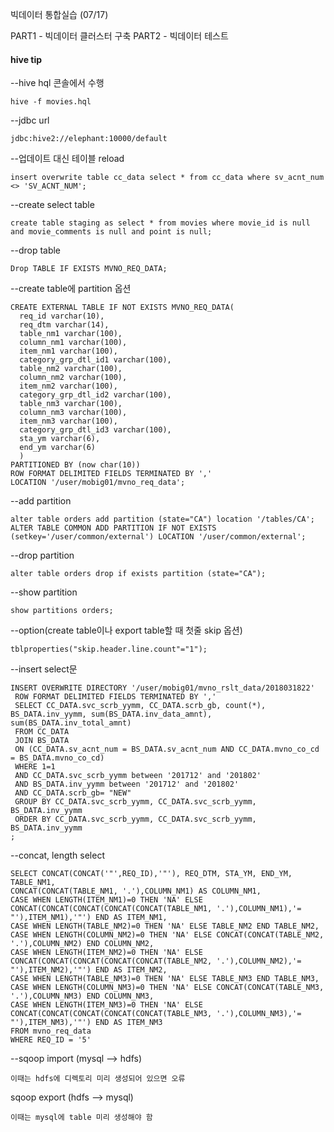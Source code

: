 빅데이터 통합실습 (07/17)

PART1 - 빅데이터 클러스터 구축
PART2 - 빅데이터 테스트

#### hive tip
--hive hql 콘솔에서 수행
```
hive -f movies.hql
```

--jdbc url
```
jdbc:hive2://elephant:10000/default
```

--업데이트 대신 테이블 reload
```
insert overwrite table cc_data select * from cc_data where sv_acnt_num <> 'SV_ACNT_NUM';
```

--create select table 
```
create table staging as select * from movies where movie_id is null and movie_comments is null and point is null;
```

--drop table
```
Drop TABLE IF EXISTS MVNO_REQ_DATA;
```

--create table에 partition 옵션
```
CREATE EXTERNAL TABLE IF NOT EXISTS MVNO_REQ_DATA(
  req_id varchar(10),
  req_dtm varchar(14),
  table_nm1 varchar(100),
  column_nm1 varchar(100),
  item_nm1 varchar(100),
  category_grp_dtl_id1 varchar(100),
  table_nm2 varchar(100),
  column_nm2 varchar(100),
  item_nm2 varchar(100),
  category_grp_dtl_id2 varchar(100),
  table_nm3 varchar(100),
  column_nm3 varchar(100),
  item_nm3 varchar(100),
  category_grp_dtl_id3 varchar(100),
  sta_ym varchar(6),
  end_ym varchar(6)
  )
PARTITIONED BY (now char(10))
ROW FORMAT DELIMITED FIELDS TERMINATED BY ','
LOCATION '/user/mobig01/mvno_req_data';
```

--add partition
```
alter table orders add partition (state="CA") location '/tables/CA';
ALTER TABLE COMMON ADD PARTITION IF NOT EXISTS (setkey='/user/common/external') LOCATION '/user/common/external';
```

--drop partition
```
alter table orders drop if exists partition (state="CA");
```

--show partition
```
show partitions orders;
```

--option(create table이나 export table할 때 첫줄 skip 옵션)
```
tblproperties("skip.header.line.count"="1");
```

--insert select문
```
INSERT OVERWRITE DIRECTORY '/user/mobig01/mvno_rslt_data/2018031822'
 ROW FORMAT DELIMITED FIELDS TERMINATED BY ','
 SELECT CC_DATA.svc_scrb_yymm, CC_DATA.scrb_gb, count(*), BS_DATA.inv_yymm, sum(BS_DATA.inv_data_amnt), sum(BS_DATA.inv_total_amnt)	
 FROM CC_DATA
 JOIN BS_DATA
 ON (CC_DATA.sv_acnt_num = BS_DATA.sv_acnt_num AND CC_DATA.mvno_co_cd = BS_DATA.mvno_co_cd)
 WHERE 1=1
 AND CC_DATA.svc_scrb_yymm between '201712' and '201802'
 AND BS_DATA.inv_yymm between '201712' and '201802'
 AND CC_DATA.scrb_gb= "NEW"
 GROUP BY CC_DATA.svc_scrb_yymm, CC_DATA.svc_scrb_yymm, BS_DATA.inv_yymm
 ORDER BY CC_DATA.svc_scrb_yymm, CC_DATA.svc_scrb_yymm, BS_DATA.inv_yymm
;
```

--concat, length select
```
SELECT CONCAT(CONCAT('"',REQ_ID),'"'), REQ_DTM, STA_YM, END_YM, TABLE_NM1,
CONCAT(CONCAT(TABLE_NM1, '.'),COLUMN_NM1) AS COLUMN_NM1,
CASE WHEN LENGTH(ITEM_NM1)=0 THEN 'NA' ELSE CONCAT(CONCAT(CONCAT(CONCAT(CONCAT(TABLE_NM1, '.'),COLUMN_NM1),'= "'),ITEM_NM1),'"') END AS ITEM_NM1,
CASE WHEN LENGTH(TABLE_NM2)=0 THEN 'NA' ELSE TABLE_NM2 END TABLE_NM2,
CASE WHEN LENGTH(COLUMN_NM2)=0 THEN 'NA' ELSE CONCAT(CONCAT(TABLE_NM2, '.'),COLUMN_NM2) END COLUMN_NM2,
CASE WHEN LENGTH(ITEM_NM2)=0 THEN 'NA' ELSE CONCAT(CONCAT(CONCAT(CONCAT(CONCAT(TABLE_NM2, '.'),COLUMN_NM2),'= "'),ITEM_NM2),'"') END AS ITEM_NM2,
CASE WHEN LENGTH(TABLE_NM3)=0 THEN 'NA' ELSE TABLE_NM3 END TABLE_NM3,
CASE WHEN LENGTH(COLUMN_NM3)=0 THEN 'NA' ELSE CONCAT(CONCAT(TABLE_NM3, '.'),COLUMN_NM3) END COLUMN_NM3,
CASE WHEN LENGTH(ITEM_NM3)=0 THEN 'NA' ELSE CONCAT(CONCAT(CONCAT(CONCAT(CONCAT(TABLE_NM3, '.'),COLUMN_NM3),'= "'),ITEM_NM3),'"') END AS ITEM_NM3
FROM mvno_req_data
WHERE REQ_ID = '5'
```

--sqoop import (mysql --> hdfs)
```
이때는 hdfs에 디렉토리 미리 생성되어 있으면 오류
```

sqoop export (hdfs --> mysql)
```
이때는 mysql에 table 미리 생성해야 함
```

